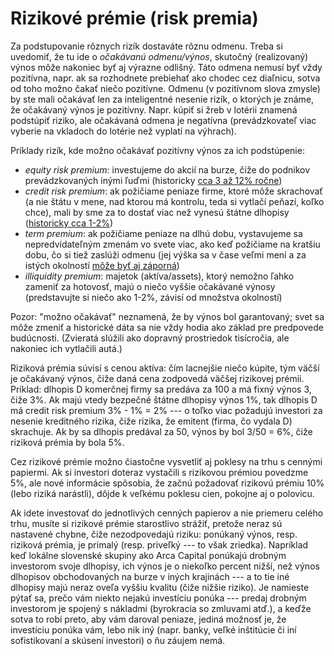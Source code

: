 # Rizikové prémie (risk premia)

Za podstupovanie rôznych rizík dostaváte rôznu odmenu. Treba si uvedomiť, že tu ide o _očakávanú odmenu/výnos_, skutočný (realizovaný) výnos môže nakoniec byť aj výrazne odlišný. Táto odmena nemusí byť vždy pozitívna, napr. ak sa rozhodnete prebiehať ako chodec cez diaľnicu, sotva od toho možno čakať niečo pozitívne. Odmenu (v pozitívnom slova zmysle) by ste mali očakávať len za inteligentné nesenie rizík, o ktorých je známe, že očakávaný výnos je pozitívny. Napr. kúpiť si žreb v lotérii znamená podstúpiť riziko, ale očakávaná odmena je negatívna (prevádzkovateľ viac vyberie na vkladoch do lotérie než vyplatí na výhrach).

Príklady rizík, kde možno očakávať pozitívny výnos za ich podstúpenie:
* _equity risk premium_: investujeme do akcií na burze, čiže do podnikov prevádzkovaných inými ľuďmi (historicky [cca 3 až 12% ročne](https://www.investopedia.com/ask/answers/040715/what-historical-market-risk-premium.asp))
* _credit risk premium_: ak požičiame peniaze firme, ktoré môže skrachovať (a nie štátu v mene, nad ktorou má kontrolu, teda si vytlačí peňazí, koľko chce), mali by sme za to dostať viac než vynesú štátne dlhopisy ([historicky cca 1-2%](https://www.aqr.com/Insights/Research/Journal-Article/The-Credit-Risk-Premium))
* _term premium_: ak požičiame peniaze na dlhú dobu, vystavujeme sa nepredvídateľným zmenám vo svete viac, ako keď požičiame na kratšiu dobu, čo si tiež zaslúži odmenu (jej výška sa v čase veľmi mení a za istých okolností [môže byť aj záporná](https://www.investopedia.com/terms/y/yieldcurve.asp))
* _illiquidity premium_: majetok (aktíva/assets), ktorý nemožno ľahko zameniť za hotovosť, majú o niečo vyššie očakávané výnosy (predstavujte si niečo ako 1-2%, závisí od množstva okolností)

Pozor: "možno očakávať" neznamená, že by výnos bol garantovaný; svet sa môže zmeniť a historické dáta sa nie vždy hodia ako základ pre predpovede budúcnosti. (Zvieratá slúžili ako dopravný prostriedok tisícročia, ale nakoniec ich vytlačili autá.)

Riziková prémia súvisí s cenou aktíva: čím lacnejšie niečo kúpite, tým väčší je očakávaný výnos, čiže daná cena zodpovedá väčšej rizikovej prémii. Príklad: dlhopis D komerčnej firmy sa predáva za 100 a má fixný výnos 3, čiže 3%. Ak majú vtedy bezpečné štátne dlhopisy výnos 1%, tak dlhopis D má credit risk premium 3% - 1% = 2% --- o toľko viac požadujú investori za nesenie kreditného rizika, čiže rizika, že emitent (firma, čo vydala D) skrachuje. Ak by sa dlhopis predával za 50, výnos by bol 3/50 = 6%, čiže riziková prémia by bola 5%.

Cez rizikové prémie možno čiastočne vysvetliť aj poklesy na trhu s cennými papiermi. Ak si investori doteraz vystačili s rizikovou prémiou povedzme 5%, ale nové informácie spôsobia, že začnú požadovať rizikovú prémiu 10% (lebo riziká narástli), dôjde k veľkému poklesu cien, pokojne aj o polovicu.

Ak idete investovať do jednotlivých cenných papierov a nie priemeru celého trhu, musíte si rizikové prémie starostlivo strážiť, pretože neraz sú nastavené chybne, čiže nezodpovedajú riziku: ponúkaný výnos, resp. riziková prémia, je primalý (resp. priveľký --- to však zriedka). Napríklad keď lokálne slovenské skupiny ako Arca Capital ponúkajú drobným investorom svoje dlhopisy, ich výnos je o niekoľko percent nižší, než výnos dlhopisov obchodovaných na burze v iných krajinách --- a to tie iné dlhopisy majú neraz oveľa vyššiu kvalitu (čiže nižšie riziko). Je namieste pýtať sa, prečo vám niekto nejakú investíciu ponúka --- predaj drobným investorom je spojený s nákladmi (byrokracia so zmluvami atď.), a keďže sotva to robí preto, aby vám daroval peniaze, jediná možnosť je, že investíciu ponúka vám, lebo nik iný (napr. banky, veľké inštitúcie či iní sofistikovaní a skúsení investori) o ňu záujem nemá.


